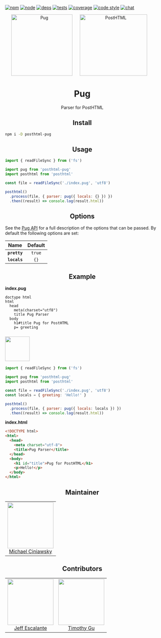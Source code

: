 [![npm][npm]][npm-url]
[![node][node]][node-url]
[![deps][deps]][deps-url]
[![tests][tests]][tests-url]
[![coverage][cover]][cover-url]
[![code style][style]][style-url]
[![chat][chat]][chat-badge]

<div align="center">
  <img width="200" height="200" title="Pug" src="https://camo.githubusercontent.com/a43de8ca816e78b1c2666f7696f449b2eeddbeca/68747470733a2f2f63646e2e7261776769742e636f6d2f7075676a732f7075672d6c6f676f2f656563343336636565386664396431373236643738333963626539396431663639343639326330632f5356472f7075672d66696e616c2d6c6f676f2d5f2d636f6c6f75722d3132382e737667">
  <img width="220" height="200" title="PostHTML" hspace="20"     src="http://posthtml.github.io/posthtml/logo.svg">
  <h1>Pug</h1>
  <p>Parser for PostHTML</p>
</div>

<h2 align="center">Install</h2>

```bash
npm i -D posthtml-pug
```

<h2 align="center">Usage</h2>

```js
import { readFileSync } from ('fs')

import pug from 'posthtml-pug'
import posthtml from 'posthtml'

const file = readFileSync('./index.pug', 'utf8')

posthtml()
  .process(file, { parser: pug({ locals: {} }) })
  .then((result) => console.log(result.html))
```

<h2 align="center">Options</h2>

See the [Pug API](https://pugjs.org/api/reference.html) for a full description of the options that can be passed.
By default the following options are set:

|Name|Default|
|:--:|:-----:|
|**`pretty`**|`true`|
|**`locals`**|`{}`|

<h2 align="center">Example</h2>

**index.pug**
```pug
doctype html
html
  head
    meta(charset="utf8")
    title Pug Parser
  body
    h1#title Pug for PostHTML
    p= greeting
```

### <img width="80" height="80" src="https://worldvectorlogo.com/logos/nodejs-icon.svg">

```js
import { readFileSync } from ('fs')

import pug from 'posthtml-pug'
import posthtml from 'posthtml'

const file = readFileSync('./index.pug', 'utf8')
const locals = { greeting: 'Hello!' }

posthtml()
  .process(file, { parser: pug({ locals: locals }) })
  .then((result) => console.log(result.html))
```

**index.html**
```html
<!DOCTYPE html>
<html>
  <head>
    <meta charset="utf-8">
    <title>Pug Parser</title>
  </head>
  <body>
    <h1 id="title">Pug for PostHTML</h1>
    <p>Hello!</p>
  </body>
</html>
```

<h2 align="center">Maintainer</h2>

<table>
  <tbody>
   <tr>
    <td align="center">
      <img width="150 height="150"
      src="https://avatars.githubusercontent.com/u/5419992?v=3&s=150">
      <br />
      <a href="https://github.com/michael-ciniawsky">Michael Ciniawsky</a>
    </td>
   </tr>
  <tbody>
</table>

<h2 align="center">Contributors</h2>

<table>
  <tbody>
   <tr>
    <td align="center">
      <img width="150 height="150"
      src="https://avatars.githubusercontent.com/u/556932?v=3&s=150">
      <br />
      <a href="https://github.com/jescalan">Jeff Escalante</a>
    </td>
    <td align="center">
      <img width="150 height="150"
      src="https://avatars.githubusercontent.com/u/1538624?v=3&s=150">
      <br />
      <a href="https://github.com/TimothyGu">Timothy Gu</a>
    </td>
   </tr>
  <tbody>
</table>

[npm]: https://img.shields.io/npm/v/posthtml-pug.svg
[npm-url]: https://npmjs.com/package/posthtml-pug

[node]: https://img.shields.io/node/v/posthtml-load-options.svg
[node-url]: https://nodejs.org/

[deps]: https://david-dm.org/posthtml/posthtml-pug.svg
[deps-url]: https://david-dm.org/posthtml/posthtml-pug

[tests]: http://img.shields.io/travis/posthtml/posthtml-pug.svg
[tests-url]: https://travis-ci.org/posthtml/posthtml-pug

[cover]: https://coveralls.io/repos/github/posthtml/posthtml-pug/badge.svg?branch=master
[cover-url]: https://coveralls.io/github/posthtml/posthtml-pug?branch=master

[style]: https://img.shields.io/badge/code%20style-standard-yellow.svg
[style-url]: http://standardjs.com/

[chat]: https://badges.gitter.im/posthtml/posthtml.svg
[chat-badge]: https://gitter.im/posthtml/posthtml?utm_source=badge&utm_medium=badge&utm_campaign=pr-badge&utm_content=badge"
